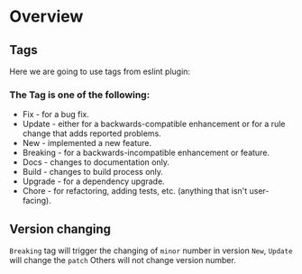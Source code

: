 # Overview
## Tags

Here we are going to use tags from eslint plugin:
### The Tag is one of the following:

- Fix - for a bug fix.
- Update - either for a backwards-compatible enhancement or for a rule change that adds reported problems.
- New - implemented a new feature.
- Breaking - for a backwards-incompatible enhancement or feature.
- Docs - changes to documentation only.
- Build - changes to build process only.
- Upgrade - for a dependency upgrade.
- Chore - for refactoring, adding tests, etc. (anything that isn't user-facing).

## Version changing
`Breaking` tag will trigger the changing of `minor` number in version
`New`, `Update` will change the `patch`
Others will not change version number.